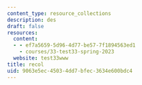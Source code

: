 ```yaml
---
content_type: resource_collections
description: des
draft: false
resources:
  content:
  - - ef7a5659-5d96-4d77-be57-7f1894563ed1
    - courses/33-test33-spring-2023
  website: test33www
title: recol
uid: 9063e5ec-4503-4dd7-bfec-3634e600bdc4
---
```

